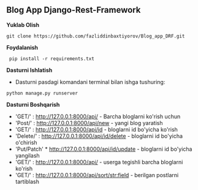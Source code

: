 ## Blog App Django-Rest-Framework

**Yuklab Olish**
```
git clone https://github.com/fazliddinbaxtiyorov/Blog_app_DRF.git

```
**Foydalanish**
```
 pip install -r requirements.txt
```
**Dasturni Ishlatish**
  * Dasturni pasdagi komandani terminal bilan ishga tushuring: 
```
python manage.py runserver
```


**Dasturni Boshqarish**

- 'GET/' :  http://127.0.0.1:8000/api/ - Barcha bloglarni ko'rish uchun
- 'Post/' :   http://127.0.0.1:8000/api/new - yangi blog yaratish
- 'GET/' :  http://127.0.0.1:8000/api/id - bloglarni id bo'yicha ko'rish
- 'Delete/' :   http://127.0.0.1:8000/api/id/delete - bloglarni id bo'yicha o'chirish
- 'Put/Patch' * http://127.0.0.1:8000/api/id/update - bloglarni id bo'yicha yangilash
- 'GET/' :  http://127.0.0.1:8000/api/<username> - userga tegishli barcha bloglarni ko'rish
- 'GET/' :  http://127.0.0.1:8000/api/sort/<str:field>  - berilgan postlarni tartiblash
